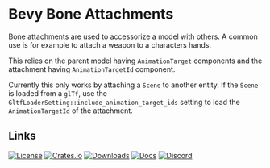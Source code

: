 # Bevy Bone Attachments

Bone attachments are used to accessorize a model with others. A common use is for example
to attach a weapon to a characters hands.

This relies on the parent model having `AnimationTarget` components and the attachment having
`AnimationTargetId` component.  

Currently this only works by attaching a `Scene` to another entity. If the `Scene` is loaded
from a `glTf`, use the `GltfLoaderSetting::include_animation_target_ids` setting to load the `AnimationTargetId`
of the attachment.

## Links

[![License](https://img.shields.io/badge/license-MIT%2FApache-blue.svg)](https://github.com/bevyengine/bevy#license)
[![Crates.io](https://img.shields.io/crates/v/bevy_color.svg)](https://crates.io/crates/bevy_color)
[![Downloads](https://img.shields.io/crates/d/bevy_color.svg)](https://crates.io/crates/bevy_color)
[![Docs](https://docs.rs/bevy_color/badge.svg)](https://docs.rs/bevy_color/latest/bevy_color/)
[![Discord](https://img.shields.io/discord/691052431525675048.svg?label=&logo=discord&logoColor=ffffff&color=7389D8&labelColor=6A7EC2)](https://discord.gg/bevy)
